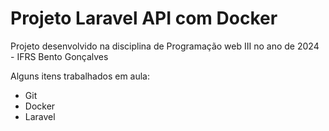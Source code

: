 # Projeto Laravel API com Docker
Projeto desenvolvido na disciplina de Programação web III no ano de 2024 - IFRS Bento Gonçalves

Alguns itens trabalhados em aula:
* Git
* Docker
* Laravel